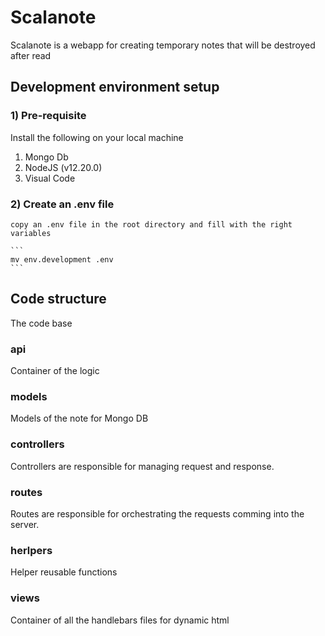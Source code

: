 # Scalanote
Scalanote is a webapp for creating temporary notes that will be destroyed after read

## Development environment setup

### 1) Pre-requisite
Install the following on your local machine

 1. Mongo Db
 2. NodeJS (v12.20.0)
 3. Visual Code

### 2) Create an .env file

    copy an .env file in the root directory and fill with the right variables

    ```
    mv env.development .env
    ```


## Code structure

The code base

### api
Container of the logic

### models
Models of the note for Mongo DB

### controllers
Controllers are responsible for managing request and response.

### routes
Routes are responsible for orchestrating the requests comming into the server.

### herlpers
Helper reusable functions

### views
Container of all the handlebars files for dynamic html 

